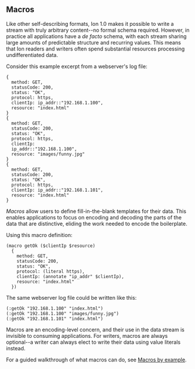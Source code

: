 ## Macros

Like other self-describing formats, Ion 1.0 makes it possible to write a stream with truly arbitrary content--no formal schema required.
However, in practice all applications have a _de facto_ schema, with each stream sharing large amounts of predictable structure and recurring values.
This means that Ion readers and writers often spend substantial resources processing undifferentiated data.

Consider this example excerpt from a webserver's log file:

```ion
{
  method: GET,
  statusCode: 200,
  status: "OK",
  protocol: https,
  clientIp: ip_addr::"192.168.1.100",
  resource: "index.html"
}
{
  method: GET,
  statusCode: 200,
  status: "OK",
  protocol: https,
  clientIp:
  ip_addr::"192.168.1.100",
  resource: "images/funny.jpg"
}
{
  method: GET,
  statusCode: 200,
  status: "OK",
  protocol: https,
  clientIp: ip_addr::"192.168.1.101",
  resource: "index.html"
}
```

_Macros_ allow users to define fill-in-the-blank templates for their data. This enables applications to focus on encoding and decoding the parts of the data that are distinctive, eliding the work needed to encode the boilerplate.

Using this macro definition:
```ion
(macro getOk ($clientIp $resource)
  {
    method: GET,
    statusCode: 200,
    status: "OK",
    protocol: (literal https),
    clientIp: (annotate "ip_addr" $clientIp),
    resource: "index.html"
  })
```

The same webserver log file could be written like this:
```ion
(:getOk "192.168.1.100" "index.html")
(:getOk "192.168.1.100" "images/funny.jpg")
(:getOk "192.168.1.101" "index.html")
```

Macros are an encoding-level concern, and their use in the data stream is invisible to consuming applications. For writers, macros are always optional--a writer can always elect to write their data using value literals instead. 

For a guided walkthrough of what macros can do, see [Macros by example](macros/macros_by_example.md).
